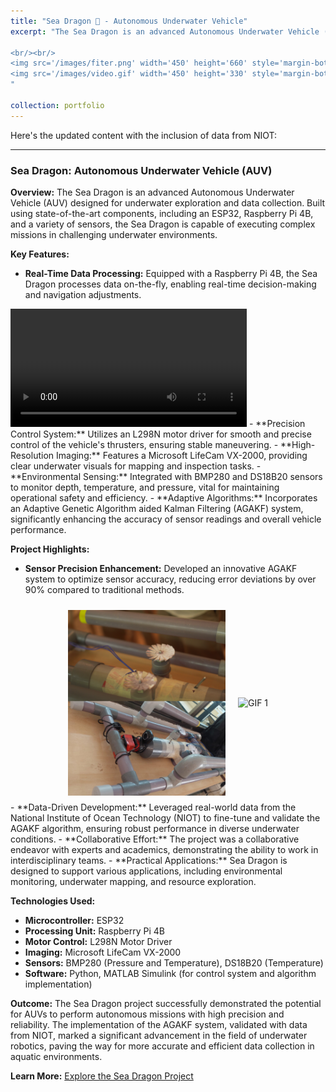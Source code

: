 ```yaml
---
title: "Sea Dragon 🐉 - Autonomous Underwater Vehicle"
excerpt: "The Sea Dragon is an advanced Autonomous Underwater Vehicle (AUV) designed for underwater exploration and data collection. Built using state-of-the-art components, including an ESP32, Raspberry Pi 4B, and a variety of sensors, the Sea Dragon is capable of executing complex missions in challenging underwater environments.

<br/><br/>
<img src='/images/fiter.png' width='450' height='660' style='margin-bottom: 20px;'>
<img src='/images/video.gif' width='450' height='330' style='margin-bottom: 20px;'>
"

collection: portfolio
---
```



Here's the updated content with the inclusion of data from NIOT:

---

### Sea Dragon: Autonomous Underwater Vehicle (AUV)

**Overview:**
The Sea Dragon is an advanced Autonomous Underwater Vehicle (AUV) designed for underwater exploration and data collection. Built using state-of-the-art components, including an ESP32, Raspberry Pi 4B, and a variety of sensors, the Sea Dragon is capable of executing complex missions in challenging underwater environments.

**Key Features:**
- **Real-Time Data Processing:** Equipped with a Raspberry Pi 4B, the Sea Dragon processes data on-the-fly, enabling real-time decision-making and navigation adjustments.
<video width='75%' controls controlsList="nodownload" oncontextmenu="return false;">
  <source src="/images/video.mp4" type="video/mp4">
Your browser does not support the video tag.
</video>
- **Precision Control System:** Utilizes an L298N motor driver for smooth and precise control of the vehicle's thrusters, ensuring stable maneuvering.
- **High-Resolution Imaging:** Features a Microsoft LifeCam VX-2000, providing clear underwater visuals for mapping and inspection tasks.
- **Environmental Sensing:** Integrated with BMP280 and DS18B20 sensors to monitor depth, temperature, and pressure, vital for maintaining operational safety and efficiency.
- **Adaptive Algorithms:** Incorporates an Adaptive Genetic Algorithm aided Kalman Filtering (AGAKF) system, significantly enhancing the accuracy of sensor readings and overall vehicle performance.

**Project Highlights:**
- **Sensor Precision Enhancement:** Developed an innovative AGAKF system to optimize sensor accuracy, reducing error deviations by over 90% compared to traditional methods.
<div style="display: flex; justify-content: center; align-items: center; max-width: 100%;">
    <img src='/images/fiter.png' alt="Image 1" style="margin: 10px; max-width: 50%; height: auto;">
    <img src='/images/video.gif' alt="GIF 1" style="margin: 10px; max-width: 50%; height: auto;">
</div>
- **Data-Driven Development:** Leveraged real-world data from the National Institute of Ocean Technology (NIOT) to fine-tune and validate the AGAKF algorithm, ensuring robust performance in diverse underwater conditions.
- **Collaborative Effort:** The project was a collaborative endeavor with experts and academics, demonstrating the ability to work in interdisciplinary teams.
- **Practical Applications:** Sea Dragon is designed to support various applications, including environmental monitoring, underwater mapping, and resource exploration.

**Technologies Used:**
- **Microcontroller:** ESP32
- **Processing Unit:** Raspberry Pi 4B
- **Motor Control:** L298N Motor Driver
- **Imaging:** Microsoft LifeCam VX-2000
- **Sensors:** BMP280 (Pressure and Temperature), DS18B20 (Temperature)
- **Software:** Python, MATLAB Simulink (for control system and algorithm implementation)

**Outcome:**
The Sea Dragon project successfully demonstrated the potential for AUVs to perform autonomous missions with high precision and reliability. The implementation of the AGAKF system, validated with data from NIOT, marked a significant advancement in the field of underwater robotics, paving the way for more accurate and efficient data collection in aquatic environments.

**Learn More:**
[Explore the Sea Dragon Project](https://rulerofeternalnight.github.io/AUV/)
